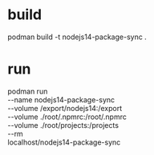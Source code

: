 # build
podman build -t nodejs14-package-sync .

# run
podman run \
--name nodejs14-package-sync \
--volume /export/nodejs14:/export \
--volume ./root/.npmrc:/root/.npmrc \
--volume ./root/projects:/projects \
--rm \
localhost/nodejs14-package-sync
